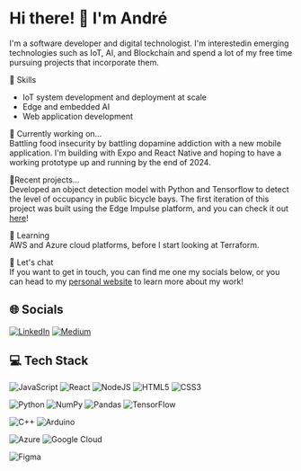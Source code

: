 # Hi there! 👋 I'm André

I'm a software developer and digital technologist. I'm interestedin emerging technologies such as IoT, AI, and Blockchain and spend a lot of my free time pursuing projects that incorporate them.

🚀 Skills
- IoT system development and deployment at scale
- Edge and embedded AI
- Web application development

🔭 Currently working on...<br>
Battling food insecurity by battling dopamine addiction with a new mobile application. I'm building with Expo and React Native and hoping to have a working prototype up and running by the end of 2024.

📡Recent projects...<br>
Developed an object detection model with Python and Tensorflow to detect the level of occupancy in public bicycle bays. The first iteration of this project was built using the Edge Impulse platform, and you can check it out [here](https://github.com/andrelbourgeois/park-my-bike)! 

🌱 Learning<br>
AWS and Azure cloud platforms, before I start looking at Terraform.

💬 Let's chat<br>
If you want to get in touch, you can find me one my socials below, or you can head to my [personal website](https://www.andrebourgeois.me) to learn more about my work!

## 🌐 Socials
[![LinkedIn](https://img.shields.io/badge/LinkedIn-%230077B5.svg?logo=linkedin&logoColor=white)](https://linkedin.com/in/andrelbourgeois) [![Medium](https://img.shields.io/badge/Medium-12100E?logo=medium&logoColor=white)](https://medium.com/@andrelbourgeois) 

## 💻 Tech Stack
![JavaScript](https://img.shields.io/badge/javascript-%23323330.svg?style=flat&logo=javascript&logoColor=%23F7DF1E) ![React](https://img.shields.io/badge/react-%2320232a.svg?style=flat&logo=react&logoColor=%2361DAFB) ![NodeJS](https://img.shields.io/badge/node.js-6DA55F?style=flat&logo=node.js&logoColor=white) ![HTML5](https://img.shields.io/badge/html5-%23E34F26.svg?style=flat&logo=html5&logoColor=white) ![CSS3](https://img.shields.io/badge/css3-%231572B6.svg?style=flat&logo=css3&logoColor=white)

![Python](https://img.shields.io/badge/python-3670A0?style=flat&logo=python&logoColor=ffdd54) ![NumPy](https://img.shields.io/badge/numpy-%23013243.svg?style=flat&logo=numpy&logoColor=white) ![Pandas](https://img.shields.io/badge/pandas-%23150458.svg?style=flat&logo=pandas&logoColor=white) ![TensorFlow](https://img.shields.io/badge/TensorFlow-%23FF6F00.svg?style=flat&logo=TensorFlow&logoColor=white)

![C++](https://img.shields.io/badge/c++-%2300599C.svg?style=flat&logo=c%2B%2B&logoColor=white) ![Arduino](https://img.shields.io/badge/-Arduino-00979D?style=flat&logo=Arduino&logoColor=white)

![Azure](https://img.shields.io/badge/azure-%230072C6.svg?style=flat&logo=azure-devops&logoColor=white) ![Google Cloud](https://img.shields.io/badge/Google%20Cloud-%234285F4.svg?style=flat&logo=google-cloud&logoColor=white)

![Figma](https://img.shields.io/badge/figma-%23F24E1E.svg?style=flat&logo=figma&logoColor=white)

  
<!-- Proudly created with GPRM ( https://gprm.itsvg.in ) -->

<!--
How can technology help to inform our understanding of the built and natural environments?  
How can it help to facilitate an interaction with our physical world?  
What are the implications of these innovations on people and society?  
How can we ensure progression an equitable way that improves the quality of lives for users?  
-->


<!--
**andrelbourgeois/andrelbourgeois** is a ✨ _special_ ✨ repository because its `README.md` (this file) appears on your GitHub profile.

Here are some ideas to get you started:

- 🔭 I’m currently working on ...
- 🌱 I’m currently learning ...
- 👯 I’m looking to collaborate on ...
- 🤔 I’m looking for help with ...
- 💬 Ask me about ...
- 📫 How to reach me: ...
- 😄 Pronouns: ...
- ⚡ Fun fact: ...
-->

<!--
<p style="display:flex;">
  <a href"https://andrebourgeois.me"><img src="https://user-images.githubusercontent.com/33913141/216035530-82fd5ad6-5a4d-4fea-a767-8bcc3a6d8228.png"          style="width:80px;"/></a>
  &nbsp;&nbsp;&nbsp;&nbsp;&nbsp;&nbsp;
  <a href="https://www.linkedin.com/in/andrelbourgeois"><img src="https://user-images.githubusercontent.com/33913141/216035467-faa791a3-6f6f-4bf6-afd4-8df3a065d99b.png"  style="width:80px;"/></a>
    &nbsp;&nbsp;&nbsp;&nbsp;&nbsp;&nbsp;
  <a href="https://andrebourgeois.medium.com"><img src="https://user-images.githubusercontent.com/33913141/216035449-cf1649f3-1861-4c36-853f-f03868b64e8a.png"  style="width:80px;"/></a>
    &nbsp;&nbsp;&nbsp;&nbsp;&nbsp;&nbsp;
  <a href="https://angel.co/u/andrelbourgeois"><img src="https://user-images.githubusercontent.com/33913141/216035496-99fc5ea9-7549-40cd-9a41-aa37b1b58ae3.png" style="width:80px;"/></a>
</p>  -->
